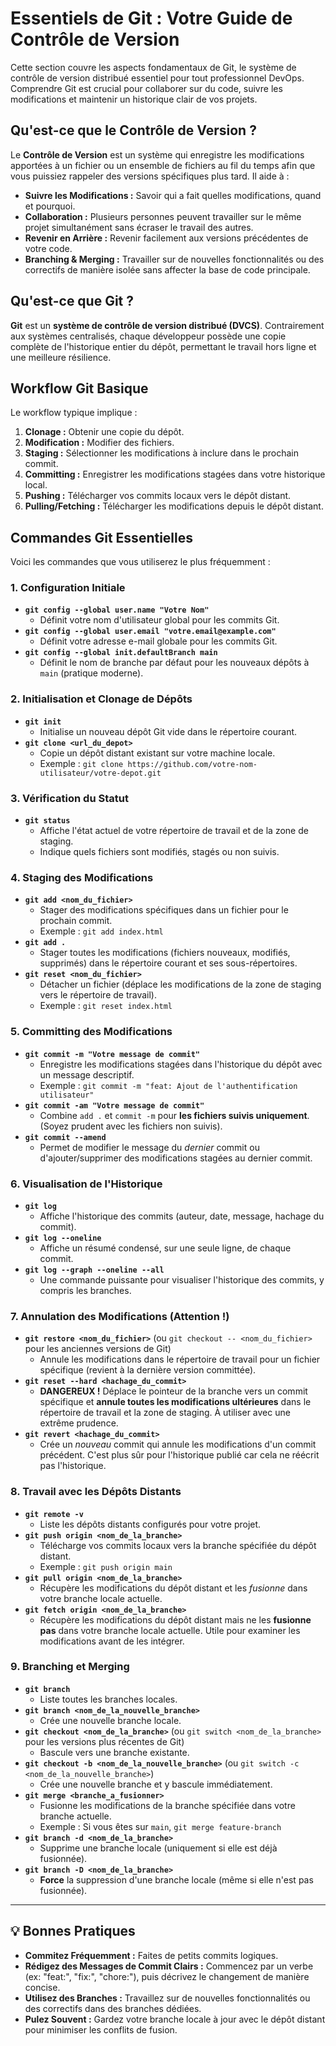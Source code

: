# Essentiels de Git : Votre Guide de Contrôle de Version

Cette section couvre les aspects fondamentaux de Git, le système de contrôle de version distribué essentiel pour tout professionnel DevOps. Comprendre Git est crucial pour collaborer sur du code, suivre les modifications et maintenir un historique clair de vos projets.

## Qu'est-ce que le Contrôle de Version ?

Le **Contrôle de Version** est un système qui enregistre les modifications apportées à un fichier ou un ensemble de fichiers au fil du temps afin que vous puissiez rappeler des versions spécifiques plus tard. Il aide à :
* **Suivre les Modifications :** Savoir qui a fait quelles modifications, quand et pourquoi.
* **Collaboration :** Plusieurs personnes peuvent travailler sur le même projet simultanément sans écraser le travail des autres.
* **Revenir en Arrière :** Revenir facilement aux versions précédentes de votre code.
* **Branching & Merging :** Travailler sur de nouvelles fonctionnalités ou des correctifs de manière isolée sans affecter la base de code principale.

## Qu'est-ce que Git ?

**Git** est un **système de contrôle de version distribué (DVCS)**. Contrairement aux systèmes centralisés, chaque développeur possède une copie complète de l'historique entier du dépôt, permettant le travail hors ligne et une meilleure résilience.

## Workflow Git Basique

Le workflow typique implique :
1.  **Clonage :** Obtenir une copie du dépôt.
2.  **Modification :** Modifier des fichiers.
3.  **Staging :** Sélectionner les modifications à inclure dans le prochain commit.
4.  **Committing :** Enregistrer les modifications stagées dans votre historique local.
5.  **Pushing :** Télécharger vos commits locaux vers le dépôt distant.
6.  **Pulling/Fetching :** Télécharger les modifications depuis le dépôt distant.

## Commandes Git Essentielles

Voici les commandes que vous utiliserez le plus fréquemment :

### 1. **Configuration Initiale**

* **`git config --global user.name "Votre Nom"`**
    * Définit votre nom d'utilisateur global pour les commits Git.
* **`git config --global user.email "votre.email@example.com"`**
    * Définit votre adresse e-mail globale pour les commits Git.
* **`git config --global init.defaultBranch main`**
    * Définit le nom de branche par défaut pour les nouveaux dépôts à `main` (pratique moderne).

### 2. **Initialisation et Clonage de Dépôts**

* **`git init`**
    * Initialise un nouveau dépôt Git vide dans le répertoire courant.
* **`git clone <url_du_depot>`**
    * Copie un dépôt distant existant sur votre machine locale.
    * Exemple : `git clone https://github.com/votre-nom-utilisateur/votre-depot.git`

### 3. **Vérification du Statut**

* **`git status`**
    * Affiche l'état actuel de votre répertoire de travail et de la zone de staging.
    * Indique quels fichiers sont modifiés, stagés ou non suivis.

### 4. **Staging des Modifications**

* **`git add <nom_du_fichier>`**
    * Stager des modifications spécifiques dans un fichier pour le prochain commit.
    * Exemple : `git add index.html`
* **`git add .`**
    * Stager toutes les modifications (fichiers nouveaux, modifiés, supprimés) dans le répertoire courant et ses sous-répertoires.
* **`git reset <nom_du_fichier>`**
    * Détacher un fichier (déplace les modifications de la zone de staging vers le répertoire de travail).
    * Exemple : `git reset index.html`

### 5. **Committing des Modifications**

* **`git commit -m "Votre message de commit"`**
    * Enregistre les modifications stagées dans l'historique du dépôt avec un message descriptif.
    * Exemple : `git commit -m "feat: Ajout de l'authentification utilisateur"`
* **`git commit -am "Votre message de commit"`**
    * Combine `add .` et `commit -m` pour **les fichiers suivis uniquement**. (Soyez prudent avec les fichiers non suivis).
* **`git commit --amend`**
    * Permet de modifier le message du *dernier* commit ou d'ajouter/supprimer des modifications stagées au dernier commit.

### 6. **Visualisation de l'Historique**

* **`git log`**
    * Affiche l'historique des commits (auteur, date, message, hachage du commit).
* **`git log --oneline`**
    * Affiche un résumé condensé, sur une seule ligne, de chaque commit.
* **`git log --graph --oneline --all`**
    * Une commande puissante pour visualiser l'historique des commits, y compris les branches.

### 7. **Annulation des Modifications (Attention !)**

* **`git restore <nom_du_fichier>`** (ou `git checkout -- <nom_du_fichier>` pour les anciennes versions de Git)
    * Annule les modifications dans le répertoire de travail pour un fichier spécifique (revient à la dernière version committée).
* **`git reset --hard <hachage_du_commit>`**
    * **DANGEREUX !** Déplace le pointeur de la branche vers un commit spécifique et **annule toutes les modifications ultérieures** dans le répertoire de travail et la zone de staging. À utiliser avec une extrême prudence.
* **`git revert <hachage_du_commit>`**
    * Crée un *nouveau* commit qui annule les modifications d'un commit précédent. C'est plus sûr pour l'historique publié car cela ne réécrit pas l'historique.

### 8. **Travail avec les Dépôts Distants**

* **`git remote -v`**
    * Liste les dépôts distants configurés pour votre projet.
* **`git push origin <nom_de_la_branche>`**
    * Télécharge vos commits locaux vers la branche spécifiée du dépôt distant.
    * Exemple : `git push origin main`
* **`git pull origin <nom_de_la_branche>`**
    * Récupère les modifications du dépôt distant et les *fusionne* dans votre branche locale actuelle.
* **`git fetch origin <nom_de_la_branche>`**
    * Récupère les modifications du dépôt distant mais ne les **fusionne pas** dans votre branche locale actuelle. Utile pour examiner les modifications avant de les intégrer.

### 9. **Branching et Merging**

* **`git branch`**
    * Liste toutes les branches locales.
* **`git branch <nom_de_la_nouvelle_branche>`**
    * Crée une nouvelle branche locale.
* **`git checkout <nom_de_la_branche>`** (ou `git switch <nom_de_la_branche>` pour les versions plus récentes de Git)
    * Bascule vers une branche existante.
* **`git checkout -b <nom_de_la_nouvelle_branche>`** (ou `git switch -c <nom_de_la_nouvelle_branche>`)
    * Crée une nouvelle branche et y bascule immédiatement.
* **`git merge <branche_a_fusionner>`**
    * Fusionne les modifications de la branche spécifiée dans votre branche actuelle.
    * Exemple : Si vous êtes sur `main`, `git merge feature-branch`
* **`git branch -d <nom_de_la_branche>`**
    * Supprime une branche locale (uniquement si elle est déjà fusionnée).
* **`git branch -D <nom_de_la_branche>`**
    * **Force** la suppression d'une branche locale (même si elle n'est pas fusionnée).

---

## 💡 Bonnes Pratiques

* **Commitez Fréquemment :** Faites de petits commits logiques.
* **Rédigez des Messages de Commit Clairs :** Commencez par un verbe (ex: "feat:", "fix:", "chore:"), puis décrivez le changement de manière concise.
* **Utilisez des Branches :** Travaillez sur de nouvelles fonctionnalités ou des correctifs dans des branches dédiées.
* **Pulez Souvent :** Gardez votre branche locale à jour avec le dépôt distant pour minimiser les conflits de fusion.
